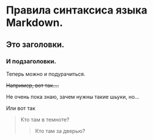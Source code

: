 # Правила синтаксиса языка Markdown.

## Это заголовки.

### И подзаголовки.

Теперь можно и подурачиться.

~~Например, вот так....~~

Не очень пока знаю, зачем нужны такие шьуки, но...

Или вот так 

> Кто там в темноте?
>> Кто там за дверью?








